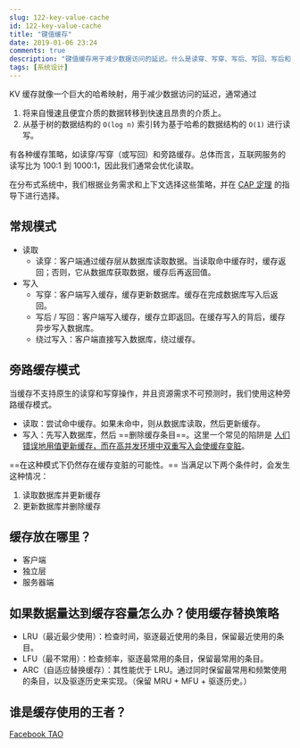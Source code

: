 ```yaml
---
slug: 122-key-value-cache
id: 122-key-value-cache
title: "键值缓存"
date: 2019-01-06 23:24
comments: true
description: "键值缓存用于减少数据访问的延迟。什么是读穿、写穿、写后、写回、写后和旁路缓存模式？"
tags: [系统设计]
---
```


KV 缓存就像一个巨大的哈希映射，用于减少数据访问的延迟，通常通过

1. 将来自慢速且便宜介质的数据转移到快速且昂贵的介质上。
2. 从基于树的数据结构的 `O(log n)` 索引转为基于哈希的数据结构的 `O(1)` 进行读写。

有各种缓存策略，如读穿/写穿（或写回）和旁路缓存。总体而言，互联网服务的读写比为 100:1 到 1000:1，因此我们通常会优化读取。

在分布式系统中，我们根据业务需求和上下文选择这些策略，并在 [CAP 定理](https://puncsky.com/notes/2018-07-24-replica-and-consistency) 的指导下进行选择。

## 常规模式

* 读取
    * 读穿：客户端通过缓存层从数据库读取数据。当读取命中缓存时，缓存返回；否则，它从数据库获取数据，缓存后再返回值。
* 写入
    * 写穿：客户端写入缓存，缓存更新数据库。缓存在完成数据库写入后返回。
    * 写后 / 写回：客户端写入缓存，缓存立即返回。在缓存写入的背后，缓存异步写入数据库。
    * 绕过写入：客户端直接写入数据库，绕过缓存。

## 旁路缓存模式
当缓存不支持原生的读穿和写穿操作，并且资源需求不可预测时，我们使用这种旁路缓存模式。

* 读取：尝试命中缓存。如果未命中，则从数据库读取，然后更新缓存。
* 写入：先写入数据库，然后 ==删除缓存条目==。这里一个常见的陷阱是 [人们错误地用值更新缓存，而在高并发环境中双重写入会使缓存变脏](https://www.quora.com/Why-does-Facebook-use-delete-to-remove-the-key-value-pair-in-Memcached-instead-of-updating-the-Memcached-during-write-request-to-the-backend)。

==在这种模式下仍然存在缓存变脏的可能性。== 当满足以下两个条件时，会发生这种情况：

1. 读取数据库并更新缓存
2. 更新数据库并删除缓存

## 缓存放在哪里？

* 客户端
* 独立层
* 服务器端

## 如果数据量达到缓存容量怎么办？使用缓存替换策略
* LRU（最近最少使用）：检查时间，驱逐最近使用的条目，保留最近使用的条目。
* LFU（最不常用）：检查频率，驱逐最常用的条目，保留最常用的条目。
* ARC（自适应替换缓存）：其性能优于 LRU。通过同时保留最常用和频繁使用的条目，以及驱逐历史来实现。（保留 MRU + MFU + 驱逐历史。）

## 谁是缓存使用的王者？
[Facebook TAO](https://puncsky.com/notes/49-facebook-tao)